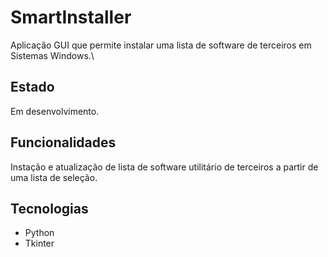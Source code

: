 # SmartInstaller
Aplicação GUI que permite instalar uma lista de software de terceiros em Sistemas Windows.\

## Estado
Em desenvolvimento.

## Funcionalidades
Instação e atualização de lista de software utilitário de terceiros a partir de uma lista de seleção.

## Tecnologias
- Python
- Tkinter